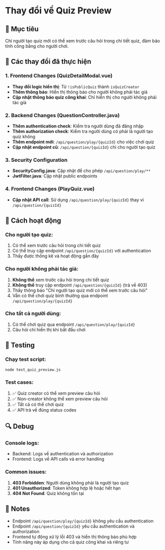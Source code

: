 # Thay đổi về Quiz Preview

## 🎯 Mục tiêu

Chỉ người tạo quiz mới có thể xem trước câu hỏi trong chi tiết quiz, đảm bảo tính công bằng cho người chơi.

## 🔧 Các thay đổi đã thực hiện

### 1. Frontend Changes (QuizDetailModal.vue)

- **Thay đổi logic hiển thị**: Từ `!isPublicQuiz` thành `isQuizCreator`
- **Thêm thông báo**: Hiển thị thông báo cho người không phải tác giả
- **Cập nhật thông báo quiz công khai**: Chỉ hiển thị cho người không phải tác giả

### 2. Backend Changes (QuestionController.java)

- **Thêm authentication check**: Kiểm tra người dùng đã đăng nhập
- **Thêm authorization check**: Kiểm tra người dùng có phải là người tạo quiz không
- **Thêm endpoint mới**: `/api/question/play/{quizId}` cho việc chơi quiz
- **Cập nhật endpoint cũ**: `/api/question/{quizId}` chỉ cho người tạo quiz

### 3. Security Configuration

- **SecurityConfig.java**: Cập nhật để cho phép `/api/question/play/**`
- **JwtFilter.java**: Cập nhật public endpoints

### 4. Frontend Changes (PlayQuiz.vue)

- **Cập nhật API call**: Sử dụng `/api/question/play/{quizId}` thay vì `/api/question/{quizId}`

## 🚀 Cách hoạt động

### Cho người tạo quiz:

1. Có thể xem trước câu hỏi trong chi tiết quiz
2. Có thể truy cập endpoint `/api/question/{quizId}` với authentication
3. Thấy được thống kê và hoạt động gần đây

### Cho người không phải tác giả:

1. **Không thể** xem trước câu hỏi trong chi tiết quiz
2. **Không thể** truy cập endpoint `/api/question/{quizId}` (trả về 403)
3. Thấy thông báo "Chỉ người tạo quiz mới có thể xem trước câu hỏi"
4. Vẫn có thể chơi quiz bình thường qua endpoint `/api/question/play/{quizId}`

### Cho tất cả người dùng:

1. Có thể chơi quiz qua endpoint `/api/question/play/{quizId}`
2. Câu hỏi chỉ hiển thị khi bắt đầu chơi

## 🧪 Testing

### Chạy test script:

```bash
node test_quiz_preview.js
```

### Test cases:

1. ✅ Quiz creator có thể xem preview câu hỏi
2. ✅ Non-creator không thể xem preview câu hỏi
3. ✅ Tất cả có thể chơi quiz
4. ✅ API trả về đúng status codes

## 🔍 Debug

### Console logs:

- Backend: Logs về authentication và authorization
- Frontend: Logs về API calls và error handling

### Common issues:

1. **403 Forbidden**: Người dùng không phải là người tạo quiz
2. **401 Unauthorized**: Token không hợp lệ hoặc hết hạn
3. **404 Not Found**: Quiz không tồn tại

## 📝 Notes

- Endpoint `/api/question/play/{quizId}` không yêu cầu authentication
- Endpoint `/api/question/{quizId}` yêu cầu authentication và authorization
- Frontend tự động xử lý lỗi 403 và hiển thị thông báo phù hợp
- Tính năng này áp dụng cho cả quiz công khai và riêng tư
